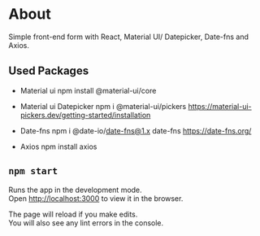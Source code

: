 # About
Simple front-end form with React, Material UI/ Datepicker, Date-fns and Axios.

## Used Packages

- Material ui
npm install @material-ui/core

- Material ui Datepicker
npm i @material-ui/pickers
https://material-ui-pickers.dev/getting-started/installation

- Date-fns
npm i @date-io/date-fns@1.x date-fns
https://date-fns.org/

- Axios
npm install axios

## `npm start`

Runs the app in the development mode.<br />
Open [http://localhost:3000](http://localhost:3000) to view it in the browser.

The page will reload if you make edits.<br />
You will also see any lint errors in the console.
